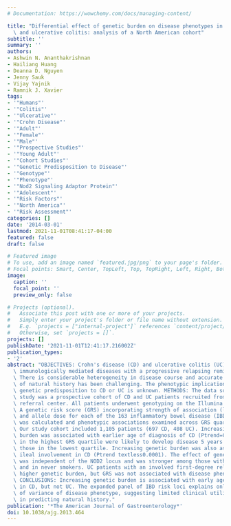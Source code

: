 ```yaml
---
# Documentation: https://wowchemy.com/docs/managing-content/

title: "Differential effect of genetic burden on disease phenotypes in Crohn's disease\
  \ and ulcerative colitis: analysis of a North American cohort"
subtitle: ''
summary: ''
authors:
- Ashwin N. Ananthakrishnan
- Hailiang Huang
- Deanna D. Nguyen
- Jenny Sauk
- Vijay Yajnik
- Ramnik J. Xavier
tags:
- '"Humans"'
- '"Colitis"'
- '"Ulcerative"'
- '"Crohn Disease"'
- '"Adult"'
- '"Female"'
- '"Male"'
- '"Prospective Studies"'
- '"Young Adult"'
- '"Cohort Studies"'
- '"Genetic Predisposition to Disease"'
- '"Genotype"'
- '"Phenotype"'
- '"Nod2 Signaling Adaptor Protein"'
- '"Adolescent"'
- '"Risk Factors"'
- '"North America"'
- '"Risk Assessment"'
categories: []
date: '2014-03-01'
lastmod: 2021-11-01T08:41:17-04:00
featured: false
draft: false

# Featured image
# To use, add an image named `featured.jpg/png` to your page's folder.
# Focal points: Smart, Center, TopLeft, Top, TopRight, Left, Right, BottomLeft, Bottom, BottomRight.
image:
  caption: ''
  focal_point: ''
  preview_only: false

# Projects (optional).
#   Associate this post with one or more of your projects.
#   Simply enter your project's folder or file name without extension.
#   E.g. `projects = ["internal-project"]` references `content/project/deep-learning/index.md`.
#   Otherwise, set `projects = []`.
projects: []
publishDate: '2021-11-01T12:41:17.216002Z'
publication_types:
- '2'
abstract: "OBJECTIVES: Crohn's disease (CD) and ulcerative colitis (UC) are chronic\
  \ immunologically mediated diseases with a progressive relapsing remitting course.\
  \ There is considerable heterogeneity in disease course and accurate prediction\
  \ of natural history has been challenging. The phenotypic implication of increasing\
  \ genetic predisposition to CD or UC is unknown. METHODS: The data source for our\
  \ study was a prospective cohort of CD and UC patients recruited from a tertiary\
  \ referral center. All patients underwent genotyping on the Illumina Immunochip.\
  \ A genetic risk score (GRS) incorporating strength of association (log odds ratio)\
  \ and allele dose for each of the 163 inflammatory bowel disease (IBD) risk loci\
  \ was calculated and phenotypic associations examined across GRS quartiles. RESULTS:\
  \ Our study cohort included 1,105 patients (697 CD, 408 UC). Increasing genetic\
  \ burden was associated with earlier age of diagnosis of CD (Ptrend=0.008). Patients\
  \ in the highest GRS quartile were likely to develop disease 5 years earlier than\
  \ those in the lowest quartile. Increasing genetic burden was also associated with\
  \ ileal involvement in CD (Ptrend textless0.0001). The effect of genetic burden\
  \ was independent of the NOD2 locus and was stronger among those with no NOD2 variants,\
  \ and in never smokers. UC patients with an involved first-degree relative had a\
  \ higher genetic burden, but GRS was not associated with disease phenotype in UC.\
  \ CONCLUSIONS: Increasing genetic burden is associated with early age of diagnosis\
  \ in CD, but not UC. The expanded panel of IBD risk loci explains only a fraction\
  \ of variance of disease phenotype, suggesting limited clinical utility of genetics\
  \ in predicting natural history."
publication: '*The American Journal of Gastroenterology*'
doi: 10.1038/ajg.2013.464
---
```

